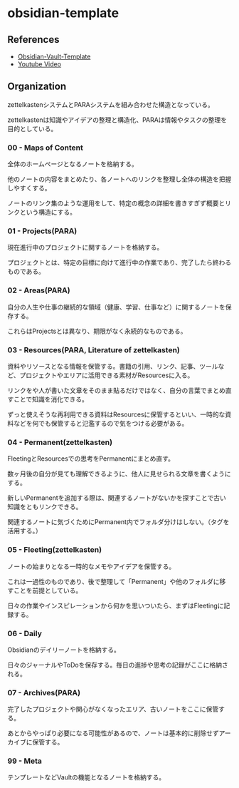 # obsidian-template

## References

- [Obsidian-Vault-Template](https://github.com/CyanVoxel/Obsidian-Vault-Template)
- [Youtube Video](https://www.youtube.com/watch?v=rAkerV8rlow)

## Organization

zettelkastenシステムとPARAシステムを組み合わせた構造となっている。

zettelkastenは知識やアイデアの整理と構造化、PARAは情報やタスクの整理を目的としている。

### 00 - Maps of Content
全体のホームページとなるノートを格納する。

他のノートの内容をまとめたり、各ノートへのリンクを整理し全体の構造を把握しやすくする。

ノートのリンク集のような運用をして、特定の概念の詳細を書きすぎず概要とリンクという構造にする。

### 01 - Projects(PARA)
現在進行中のプロジェクトに関するノートを格納する。

プロジェクトとは、特定の目標に向けて進行中の作業であり、完了したら終わるものである。

### 02 - Areas(PARA)
自分の人生や仕事の継続的な領域（健康、学習、仕事など）に関するノートを保存する。

これらはProjectsとは異なり、期限がなく永続的なものである。

### 03 - Resources(PARA, Literature of zettelkasten)
資料やリソースとなる情報を保管する。書籍の引用、リンク、記事、ツールなど、プロジェクトやエリアに活用できる素材がResourcesに入る。

リンクをや人が書いた文章をそのまま貼るだけではなく、自分の言葉でまとめ直すことで知識を消化できる。

ずっと使えそうな再利用できる資料はResourcesに保管するといい、一時的な資料などを何でも保管すると氾濫するので気をつける必要がある。

### 04 - Permanent(zettelkasten)
FleetingとResourcesでの思考をPermanentにまとめ直す。

数ヶ月後の自分が見ても理解できるように、他人に見せられる文章を書くようにする。

新しいPermanentを追加する際は、関連するノートがないかを探すことで古い知識をともリンクできる。

関連するノートに気づくためにPermanent内でフォルダ分けはしない。（タグを活用する。）

### 05 - Fleeting(zettelkasten)
ノートの始まりとなる一時的なメモやアイデアを保管する。

これは一過性のものであり、後で整理して「Permanent」や他のフォルダに移すことを前提としている。

日々の作業やインスピレーションから何かを思いついたら、まずはFleetingに記録する。

### 06 - Daily
Obsidianのデイリーノートを格納する。

日々のジャーナルやToDoを保存する。毎日の進捗や思考の記録がここに格納される。

### 07 - Archives(PARA)
完了したプロジェクトや関心がなくなったエリア、古いノートをここに保管する。

あとからやっぱり必要になる可能性があるので、ノートは基本的に削除せずアーカイブに保管する。

### 99 - Meta
テンプレートなどVaultの機能となるノートを格納する。
